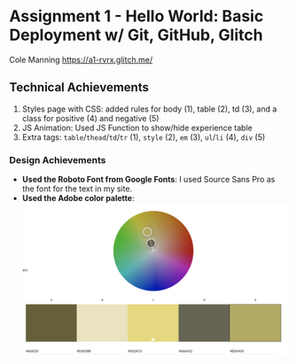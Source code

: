 Assignment 1 - Hello World: Basic Deployment w/ Git, GitHub, Glitch
=======
Cole Manning
https://a1-rvrx.glitch.me/

## Technical Achievements
1. Styles page with CSS: added rules for body (1), table (2), td (3), and a class for positive (4) and negative (5)
2.  JS Animation: Used JS Function to show/hide experience table
3. Extra tags: `table`/`thead`/`td`/`tr` (1), `style` (2), `em` (3), `ul`/`li` (4), `div` (5)


### Design Achievements
- **Used the Roboto Font from Google Fonts**: I used Source Sans Pro as the font for the text in my site.
- **Used the Adobe color palette**: ![adobe-color-wheel.png](adobe-color-wheel.png)
